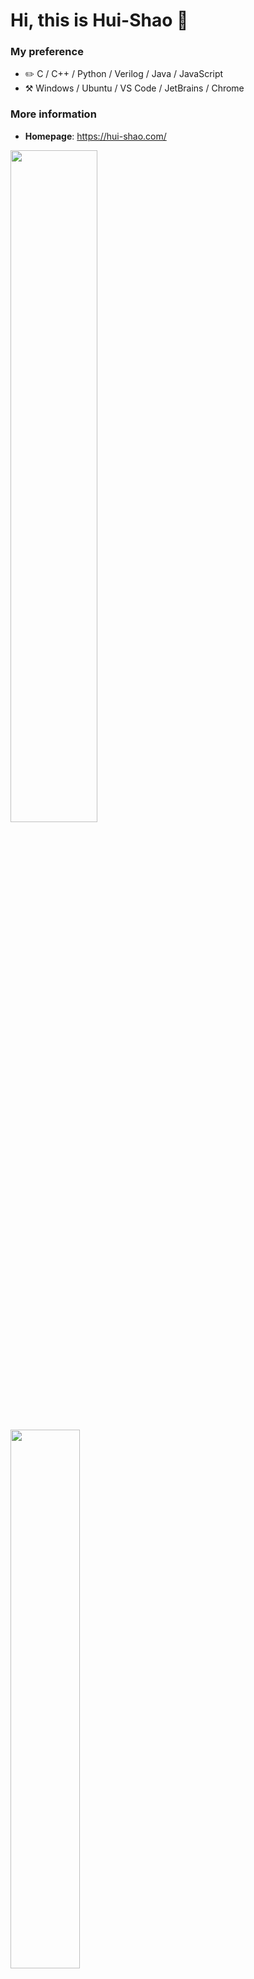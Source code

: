 # Hi, this is Hui-Shao :wave:

### My preference

- :pencil2: C / C++ / Python / Verilog / Java / JavaScript
- :hammer_and_pick: Windows / Ubuntu / VS Code / JetBrains / Chrome

### More information

- **Homepage**: <https://hui-shao.com/>

<p align="left">
  <img width="52.5%" src="https://github-readme-stats-hui-shao.vercel.app/api?username=hui-shao&card_width=500&show_icons=true&count_private=true&include_all_commits=true&title_color=006df9&icon_color=f3437a&bg_color=32,ccffd8,9effe9,75eaff">
  <img width="47%" src="https://github-readme-stats-hui-shao.vercel.app/api/top-langs/?username=hui-shao&langs_count=6&layout=compact&card_width=374">
</p>

### Extra Pins
<p align="left">
  <a href="https://github.com/hui-shao/python-webspider"><img width="49.5%" src="https://github-readme-stats-hui-shao.vercel.app/api/pin?username=hui-shao&repo=python-webspider"></a>
  <a href="https://github.com/hui-shao/AlwaysOnNumLock"><img width="49.5%" src="https://github-readme-stats-hui-shao.vercel.app/api/pin?username=hui-shao&repo=AlwaysOnNumLock"></a>
  <a href="https://github.com/hui-shao/StartMenuButtonHider"><img width="49.5%" src="https://github-readme-stats-hui-shao.vercel.app/api/pin?username=hui-shao&repo=StartMenuButtonHider"></a>
  <a href="https://github.com/hui-shao/qbit_speed_limit_per_tracker"><img width="49.5%" src="https://github-readme-stats-hui-shao.vercel.app/api/pin?username=hui-shao&repo=qbit_speed_limit_per_tracker"></a>
</p>
